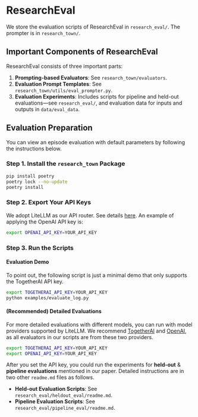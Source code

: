 # ResearchEval

We store the evaluation scripts of ResearchEval in `research_eval/`. The prompter is in `research_town/`.
## Important Components of ResearchEval

ResearchEval consists of three important parts:

1. **Prompting-based Evaluators**: See `research_town/evaluators`.
2. **Evaluation Prompt Templates**: See `research_town/utils/eval_prompter.py`.
3. **Evaluation Experiments**: Includes scripts for pipeline and held-out evaluations—see `research_eval/`, and evaluation data for inputs and outputs in `data/eval_data`.

## Evaluation Preparation

You can view an episode evaluation with default parameters by following the instructions below.

### Step 1. Install the `research_town` Package

```bash
pip install poetry
poetry lock --no-update
poetry install
```

### Step 2. Export Your API Keys

We adopt LiteLLM as our API router. See details [here](https://docs.litellm.ai/docs/providers). An example of applying the OpenAI API key is:

```bash
export OPENAI_API_KEY=YOUR_API_KEY
```

### Step 3. Run the Scripts

#### Evaluation Demo

To point out, the following script is just a minimal demo that only supports the TogetherAI API key.

```bash
export TOGETHERAI_API_KEY=YOUR_API_KEY
python examples/evaluate_log.py
```

#### (Recommended) Detailed Evaluations

For more detailed evaluations with different models, you can run with model providers supported by LiteLLM. We recommend [TogetherAI](https://docs.litellm.ai/docs/providers/togetherai) and [OpenAI](https://docs.litellm.ai/docs/providers/openai), as all evaluators in our scripts are from these two providers.

```bash
export TOGETHERAI_API_KEY=YOUR_API_KEY
export OPENAI_API_KEY=YOUR_API_KEY
```

After you set the API key, you could run the experiments for **held-out** & **pipeline evaluations** mentioned in our paper. Detailed instructions are in two other `readme.md` files as follows.

- **Held-out Evaluation Scripts**: See `research_eval/heldout_eval/readme.md`.
- **Pipeline Evaluation Scripts**: See `research_eval/pipeline_eval/readme.md`.
